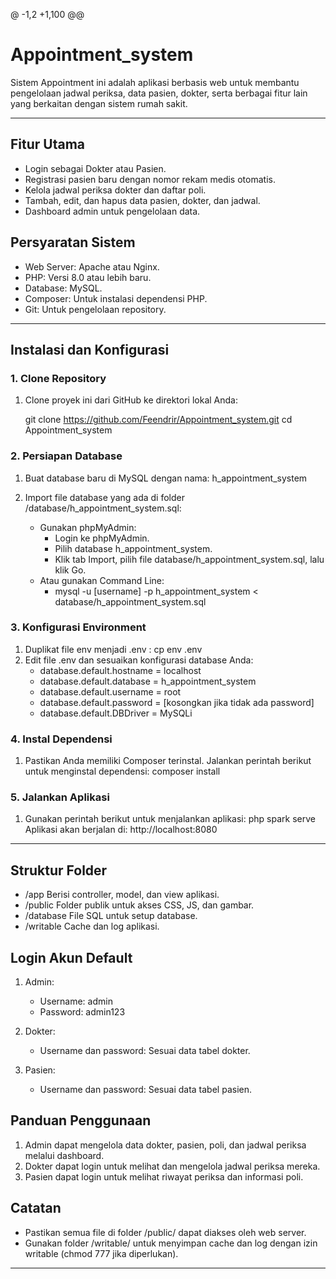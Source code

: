 @ -1,2 +1,100 @@
# Appointment_system

Sistem Appointment ini adalah aplikasi berbasis web untuk membantu pengelolaan jadwal periksa, data pasien, dokter, serta berbagai fitur lain yang berkaitan dengan sistem rumah sakit.

---------------------------------------------------------------------------------------------------------------------------------------------------------------------------------------------------------------------

## **Fitur Utama**
- Login sebagai Dokter atau Pasien.
- Registrasi pasien baru dengan nomor rekam medis otomatis.
- Kelola jadwal periksa dokter dan daftar poli.
- Tambah, edit, dan hapus data pasien, dokter, dan jadwal.
- Dashboard admin untuk pengelolaan data.

## **Persyaratan Sistem**
- Web Server: Apache atau Nginx.
- PHP: Versi 8.0 atau lebih baru.
- Database: MySQL.
- Composer: Untuk instalasi dependensi PHP.
- Git: Untuk pengelolaan repository.
  
---------------------------------------------------------------------------------------------------------------------------------------------------------------------------------------------------------------------

## **Instalasi dan Konfigurasi**

### **1. Clone Repository**
1. Clone proyek ini dari GitHub ke direktori lokal Anda:

   git clone https://github.com/Feendrir/Appointment_system.git
   cd Appointment_system


### **2. Persiapan Database**
1. Buat database baru di MySQL dengan nama:
   h_appointment_system

2. Import file database yang ada di folder /database/h_appointment_system.sql:
   - Gunakan phpMyAdmin:
     - Login ke phpMyAdmin.
     - Pilih database h_appointment_system.
     - Klik tab Import, pilih file database/h_appointment_system.sql, lalu klik Go.
   - Atau gunakan Command Line:
     - mysql -u [username] -p h_appointment_system < database/h_appointment_system.sql


### **3. Konfigurasi Environment**
1. Duplikat file env menjadi .env :
   cp env .env
2. Edit file .env dan sesuaikan konfigurasi database Anda:
   - database.default.hostname = localhost
   - database.default.database = h_appointment_system
   - database.default.username = root
   - database.default.password = [kosongkan jika tidak ada password]
   - database.default.DBDriver = MySQLi


### **4. Instal Dependensi**
1. Pastikan Anda memiliki Composer terinstal. Jalankan perintah berikut untuk menginstal dependensi:
   composer install


### **5. Jalankan Aplikasi**
1. Gunakan perintah berikut untuk menjalankan aplikasi:
   php spark serve
   Aplikasi akan berjalan di: http://localhost:8080
 

---------------------------------------------------------------------------------------------------------------------------------------------------------------------------------------------------------------------


## **Struktur Folder**
- /app                      Berisi controller, model, dan view aplikasi.
- /public	                  Folder publik untuk akses CSS, JS, dan gambar.
- /database	                File SQL untuk setup database.
- /writable	                Cache dan log aplikasi.


## **Login Akun Default**
1. Admin:
   - Username: admin
   - Password: admin123

 2. Dokter:
    - Username dan password: Sesuai data tabel dokter.

4. Pasien:
   - Username dan password: Sesuai data tabel pasien.


## **Panduan Penggunaan**
1. Admin dapat mengelola data dokter, pasien, poli, dan jadwal periksa melalui dashboard.
2. Dokter dapat login untuk melihat dan mengelola jadwal periksa mereka.
3. Pasien dapat login untuk melihat riwayat periksa dan informasi poli.


## **Catatan**
- Pastikan semua file di folder /public/ dapat diakses oleh web server.
- Gunakan folder /writable/ untuk menyimpan cache dan log dengan izin writable (chmod 777 jika diperlukan).

--------------------------------------------------------------------------------------------------------------------------------------------------------------------------------------------------------------------
